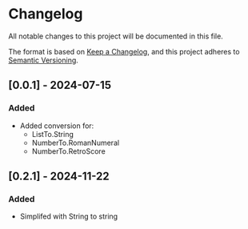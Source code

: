 # Changelog

All notable changes to this project will be documented in this file.

The format is based on [Keep a Changelog](https://keepachangelog.com/en/1.0.0/),
and this project adheres to [Semantic Versioning](https://semver.org/spec/v2.0.0.html).

## [0.0.1] - 2024-07-15
### Added

- Added conversion for:
  - ListTo.String
  - NumberTo.RomanNumeral
  - NumberTo.RetroScore

## [0.2.1] - 2024-11-22
### Added

- Simplifed with String to string 